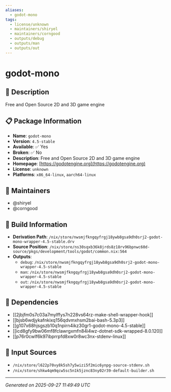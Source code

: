 ```yaml
---
aliases:
  - godot-mono
tags:
  - license/unknown
  - maintainers/shiryel
  - maintainers/corngood
  - outputs/debug
  - outputs/man
  - outputs/out
---
```


# godot-mono

## 📝 Description

Free and Open Source 2D and 3D game engine

## 📋 Package Information

- **Name**: `godot-mono`
- **Version**: `4.5-stable`
- **Available**: ✅ Yes
- **Broken**: ✅ No
- **Description**: Free and Open Source 2D and 3D game engine
- **Homepage**: [https://godotengine.org](https://godotengine.org)
- **License**: `unknown`
- **Platforms**: `x86_64-linux`, `aarch64-linux`
## 👥 Maintainers

- @shiryel
- @corngood


## 🔧 Build Information

- **Derivation Path**: `/nix/store/nwsmjfkngqyfrgj18ywb8gsa9dh0srj2-godot-mono-wrapper-4.5-stable.drv`
- **Source Position**: `/nix/store/ns30sqxb36k8jrds8z18rv96bpnwc60d-source/pkgs/development/tools/godot/common.nix:564`
- **Outputs**:
  - `debug`:  `/nix/store/nwsmjfkngqyfrgj18ywb8gsa9dh0srj2-godot-mono-wrapper-4.5-stable`
  - `man`:  `/nix/store/nwsmjfkngqyfrgj18ywb8gsa9dh0srj2-godot-mono-wrapper-4.5-stable`
  - `out`:  `/nix/store/nwsmjfkngqyfrgj18ywb8gsa9dh0srj2-godot-mono-wrapper-4.5-stable`

## 🔗 Dependencies

- [[2jbjfm0s7c03a7mylffys7n228vs64rz-make-shell-wrapper-hook]]
- [[bjsb6wdjykafnkixq156qdvmxhsm2bai-bash-5.3p3]]
- [[g107x68hjsgszb10q1npirn4ikz30gr1-godot-mono-4.5-stable]]
- [[icd8gfy9bw06mf8fclawrgxmfn84i4wz-dotnet-sdk-wrapped-8.0.120]]
- [[p76r0cwlf6k97ibprrpfd8xw0r8wc3nx-stdenv-linux]]

## 📁 Input Sources

- `/nix/store/l622p70vy8k5sh7y5wizi5f2mic6ynpg-source-stdenv.sh`
- `/nix/store/shkw4qm9qcw5sc5n1k5jznc83ny02r39-default-builder.sh`

---
*Generated on 2025-09-27 11:49:49 UTC*
